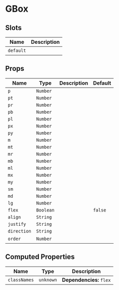 # GBox

## Slots

| Name      | Description |
| --------- | ----------- |
| `default` | &nbsp;      |

## Props

| Name        | Type      | Description | Default |
| ----------- | --------- | ----------- | ------- |
| `p`         | `Number`  |             |         |
| `pt`        | `Number`  |             |         |
| `pr`        | `Number`  |             |         |
| `pb`        | `Number`  |             |         |
| `pl`        | `Number`  |             |         |
| `px`        | `Number`  |             |         |
| `py`        | `Number`  |             |         |
| `m`         | `Number`  |             |         |
| `mt`        | `Number`  |             |         |
| `mr`        | `Number`  |             |         |
| `mb`        | `Number`  |             |         |
| `ml`        | `Number`  |             |         |
| `mx`        | `Number`  |             |         |
| `my`        | `Number`  |             |         |
| `sm`        | `Number`  |             |         |
| `md`        | `Number`  |             |         |
| `lg`        | `Number`  |             |         |
| `flex`      | `Boolean` |             | `false` |
| `align`     | `String`  |             |         |
| `justify`   | `String`  |             |         |
| `direction` | `String`  |             |         |
| `order`     | `Number`  |             | &nbsp;  |

## Computed Properties

| Name         | Type      | Description              |
| ------------ | --------- | ------------------------ |
| `classNames` | `unknown` | **Dependencies:** `flex` |

